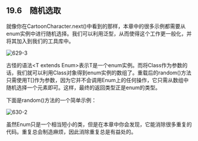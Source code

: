 ## 19.6　随机选取

就像你在CartoonCharacter.next()中看到的那样，本章中的很多示例都需要从enum实例中进行随机选择。我们可以利用泛型，从而使得这个工作更一般化，并将其加入到我们的工具库中。

![629-3](../Images/image03579.jpeg)

古怪的语法<T extends Enum<T>>表示T是一个enum实例。而将Class<T>作为参数的话，我们就可以利用Class对象得到enum实例的数组了。重载后的random()方法只需使用T[]作为参数，因为它并不会调用Enum上的任何操作，它只需从数组中随机选择一个元素即可。这样，最终的返回类型正是enum的类型。

下面是random()方法的一个简单示例：

![630-2](../Images/image03580.jpeg)

虽然Enum只是一个相当短小的类，但是在本章中你会发现，它能消除很多重复的代码。重复总会制造麻烦，因此消除重复总是有益处的。